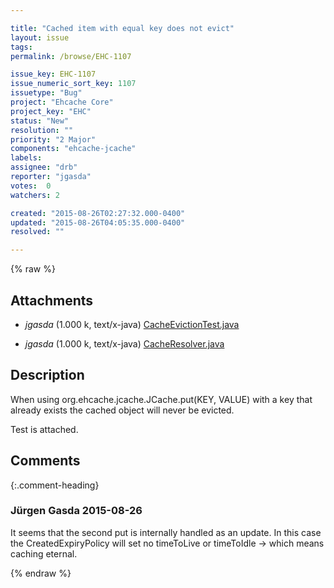 ```yaml
---

title: "Cached item with equal key does not evict"
layout: issue
tags: 
permalink: /browse/EHC-1107

issue_key: EHC-1107
issue_numeric_sort_key: 1107
issuetype: "Bug"
project: "Ehcache Core"
project_key: "EHC"
status: "New"
resolution: ""
priority: "2 Major"
components: "ehcache-jcache"
labels: 
assignee: "drb"
reporter: "jgasda"
votes:  0
watchers: 2

created: "2015-08-26T02:27:32.000-0400"
updated: "2015-08-26T04:05:35.000-0400"
resolved: ""

---
```




{% raw %}


## Attachments

* <em>jgasda</em> (1.000 k, text/x-java) [CacheEvictionTest.java](/attachments/EHC/EHC-1107/CacheEvictionTest.java)

* <em>jgasda</em> (1.000 k, text/x-java) [CacheResolver.java](/attachments/EHC/EHC-1107/CacheResolver.java)




## Description

<div markdown="1" class="description">

When using org.ehcache.jcache.JCache.put(KEY, VALUE) with a key that already exists the cached object will never be evicted.

Test is attached. 

</div>

## Comments


{:.comment-heading}
### **Jürgen Gasda** <span class="date">2015-08-26</span>

<div markdown="1" class="comment">

It seems that the second put is internally handled as an update. In this case the CreatedExpiryPolicy will set no timeToLive or timeToIdle -> which means caching eternal.

</div>



{% endraw %}
